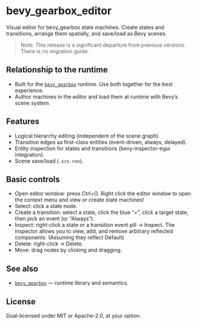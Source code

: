 # bevy_gearbox_editor

Visual editor for bevy_gearbox state machines. Create states and transitions, arrange them spatially, and save/load as Bevy scenes.

> Note: This release is a significant departure from previous versions. There is no migration guide.

## Relationship to the runtime

- Built for the [`bevy_gearbox`](https://github.com/DEMIURGE-studio/bevy_gearbox) runtime. Use both together for the best experience.
- Author machines in the editor and load them at runtime with Bevy’s scene system.

## Features

- Logical hierarchy editing (independent of the scene graph).
- Transition edges as first-class entities (event-driven, always, delayed).
- Entity inspection for states and transitions (bevy-inspector-egui integration).
- Scene save/load (`.scn.ron`).

## Basic controls

- Open editor window: press Ctrl+O. Right click the editor window to open the context menu and view or create state machines!
- Select: click a state node.
- Create a transition: select a state, click the blue “+”, click a target state, then pick an event (or “Always”).
- Inspect: right-click a state or a transition event pill → Inspect. The inspector allows you to view, add, and remove arbitrary reflected components. (Assuming they reflect Default)
- Delete: right-click → Delete.
- Move: drag nodes by clicking and dragging.

## See also

- [`bevy_gearbox`](https://github.com/DEMIURGE-studio/bevy_gearbox) — runtime library and semantics.

## License

Dual-licensed under MIT or Apache-2.0, at your option.

